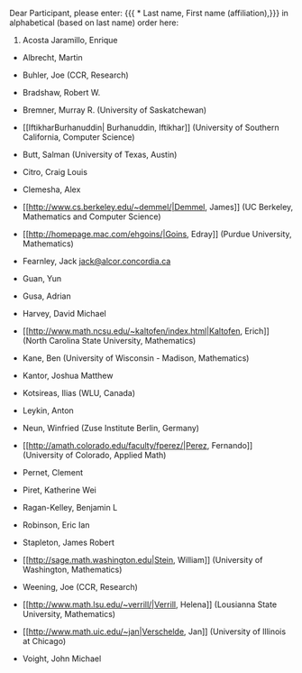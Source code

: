 Dear Participant, please enter:
  {{{ * Last name, First name (affiliation),}}} in alphabetical (based on last name) order  here:

 1. Acosta Jaramillo, Enrique 

 * Albrecht, Martin 

 * Buhler, Joe (CCR, Research)

 * Bradshaw, Robert W.

 * Bremner, Murray R. (University of Saskatchewan)

 * [[IftikharBurhanuddin| Burhanuddin, Iftikhar]] (University of Southern California, Computer Science)

 * Butt, Salman (University of Texas, Austin)

 * Citro, Craig Louis

 * Clemesha, Alex 

 * [[http://www.cs.berkeley.edu/~demmel/|Demmel, James]] (UC Berkeley, Mathematics and Computer Science)

 * [[http://homepage.mac.com/ehgoins/|Goins, Edray]] (Purdue University, Mathematics)
 
 * Fearnley, Jack     jack@alcor.concordia.ca

 * Guan, Yun 

 * Gusa, Adrian

 * Harvey, David Michael

 * [[http://www.math.ncsu.edu/~kaltofen/index.html|Kaltofen, Erich]] (North Carolina State University, Mathematics)

 * Kane, Ben (University of Wisconsin - Madison, Mathematics)

 * Kantor, Joshua Matthew

 * Kotsireas, Ilias (WLU, Canada)

 * Leykin, Anton 

 * Neun, Winfried (Zuse Institute Berlin, Germany)

 * [[http://amath.colorado.edu/faculty/fperez/|Perez, Fernando]] (University of Colorado, Applied Math)

 * Pernet, Clement 

 * Piret, Katherine Wei

 * Ragan-Kelley, Benjamin L

 * Robinson, Eric Ian

 * Stapleton, James Robert

 * [[http://sage.math.washington.edu|Stein, William]] (University of Washington, Mathematics)

 * Weening, Joe (CCR, Research) 

 * [[http://www.math.lsu.edu/~verrill/|Verrill, Helena]] (Lousianna State University, Mathematics)

 * [[http://www.math.uic.edu/~jan|Verschelde, Jan]] (University of Illinois at Chicago)

 * Voight, John Michael
